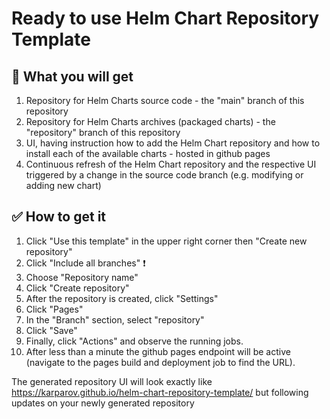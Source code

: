 # Ready to use Helm Chart Repository Template

## :gem: What you will get
1. Repository for Helm Charts source code - the "main" branch of this repository
2. Repository for Helm Charts archives (packaged charts) - the "repository" branch of this repository
3. UI, having instruction how to add the Helm Chart repository and how to install each of the available charts - hosted in github pages
5. Continuous refresh of the Helm Chart repository and the respective UI triggered by a change in the source code branch (e.g. modifying or adding new chart)

## :white_check_mark: How to get it 
1. Click "Use this template" in the upper right corner then "Create new repository"
2. Click "Include all branches" :exclamation:
3. Choose "Repository name"
4. Click "Create repository"
5. After the repository is created, click "Settings"
6. Click "Pages"
7. In the "Branch" section, select "repository"
8. Click "Save"
9. Finally, click "Actions" and observe the running jobs.
10. After less than a minute the github pages endpoint will be active (navigate to the pages build and deployment job to find the URL).

The generated repository UI will look exactly like https://karparov.github.io/helm-chart-repository-template/ but following updates on your newly generated repository
